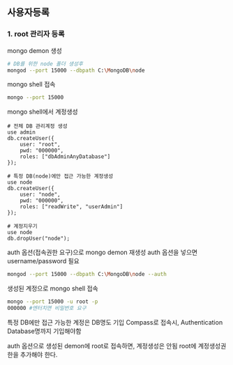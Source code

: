 ## 사용자등록
### 1. root 관리자 등록
mongo demon 생성
~~~bash
# DB를 위한 node 폴더 생성후
mongod --port 15000 --dbpath C:\MongoDB\node
~~~
mongo shell 접속
~~~bash
mongo --port 15000
~~~
mongo shell에서 계정생성
~~~shell script
# 전체 DB 관리계정 생성
use admin
db.createUser({
    user: "root",
    pwd: "000000",
    roles: ["dbAdminAnyDatabase"]
});

# 특정 DB(node)에만 접근 가능한 계정생성
use node
db.createUser({
    user: "node",
    pwd: "000000",
    roles: ["readWrite", "userAdmin"]
});

# 계정지우기
use node
db.dropUser("node");
~~~
auth 옵션(접속권한 요구)으로 mongo demon 재생성
auth 옵션을 넣으면 username/password 필요
~~~bash
mongod --port 15000 --dbpath C:\MongoDB\node --auth
~~~
생성된 계정으로 mongo shell 접속
~~~bash
mongo --port 15000 -u root -p
000000 #엔터치면 비밀번호 요구
~~~
특정 DB에만 접근 가능한 계정은 DB명도 기입
Compass로 접속시, Authentication Database명까지 기입해야함

auth 옵션으로 생성된 demon에 root로 접속하면, 계정생성은 안됨
root에 계정생성권한을 추가해야 한다.